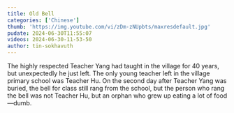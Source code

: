 ```yaml
---
title: Old Bell
categories: ['Chinese']
thumb: 'https://img.youtube.com/vi/zDm-zNUpbts/maxresdefault.jpg'
pudate: 2024-06-30T11:55:07
videos: 2024-06-30-11-53-50
author: tin-sokhavuth
---
```

The highly respected Teacher Yang had taught in the village for 40 years, but unexpectedly he just left. The only young teacher left in the village primary school was Teacher Hu. On the second day after Teacher Yang was buried, the bell for class still rang from the school, but the person who rang the bell was not Teacher Hu, but an orphan who grew up eating a lot of food—dumb.